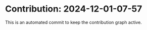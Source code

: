 # Contribution: 2024-12-01-07-57
This is an automated commit to keep the contribution graph active.
